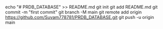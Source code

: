echo "# PRDB_DATABASE" >> README.md
git init
git add README.md
git commit -m "first commit"
git branch -M main
git remote add origin https://github.com/Suvam778781/PRDB_DATABASE.git
git push -u origin main
